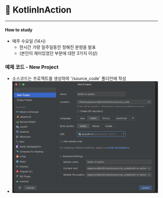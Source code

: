 # 📖 KotlinInAction 
---

#### How to study
* 매주 수요일 (14시)
  * 한시간 가량 일주일동안 정해진 분량을 발표
  * (본인이 재미있었던 부분에 대한 3가지 이상)


### 예제 코드 - New Project
* 소스코드는 프로젝트를 생성하여 '/source_code' 폴더안에 작성
* ![](./contents/img/create_project.png)